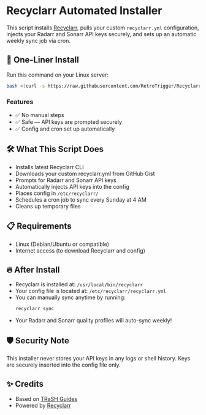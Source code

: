 # Recyclarr Automated Installer

This script installs [Recyclarr](https://recyclarr.dev/), pulls your custom `recyclarr.yml` configuration, injects your Radarr and Sonarr API keys securely, and sets up an automatic weekly sync job via cron.

## 🚀 One-Liner Install

Run this command on your Linux server:

```bash
bash <(curl -s https://raw.githubusercontent.com/RetroTrigger/Recyclarr-Installer/main/install-recyclarr.sh)
```
### Features

- ✅ No manual steps
- ✅ Safe — API keys are prompted securely
- ✅ Config and cron set up automatically

## 🛠 What This Script Does

- Installs latest Recyclarr CLI
- Downloads your custom recyclarr.yml from GitHub Gist
- Prompts for Radarr and Sonarr API keys
- Automatically injects API keys into the config
- Places config in `/etc/recyclarr/`
- Schedules a cron job to sync every Sunday at 4 AM
- Cleans up temporary files

## 📋 Requirements

- Linux (Debian/Ubuntu or compatible)
- Internet access (to download Recyclarr and config)

## 🔥 After Install

- Recyclarr is installed at: `/usr/local/bin/recyclarr`
- Your config file is located at: `/etc/recyclarr/recyclarr.yml`
- You can manually sync anytime by running:
  ```bash
  recyclarr sync
  ```
- Your Radarr and Sonarr quality profiles will auto-sync weekly!

## 🛡 Security Note

This installer never stores your API keys in any logs or shell history.
Keys are securely inserted into the config file only.

## ✨ Credits

- Based on [TRaSH Guides](https://trash-guides.info/)
- Powered by [Recyclarr](https://recyclarr.dev/)

